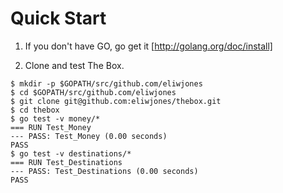 Quick Start
===========

1. If you don't have GO, go get it [http://golang.org/doc/install]

2. Clone and test The Box. 
```
$ mkdir -p $GOPATH/src/github.com/eliwjones
$ cd $GOPATH/src/github.com/eliwjones
$ git clone git@github.com:eliwjones/thebox.git
$ cd thebox
$ go test -v money/*
=== RUN Test_Money
--- PASS: Test_Money (0.00 seconds)
PASS
$ go test -v destinations/*
=== RUN Test_Destinations
--- PASS: Test_Destinations (0.00 seconds)
PASS
```
